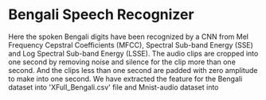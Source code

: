 ﻿# Bengali Speech Recognizer
Here the spoken Bengali digits have been recognized by a CNN from Mel Frequency Cepstral Coefficients (MFCC), Spectral Sub-band Energy (SSE) and Log Spectral Sub-band Energy (LSSE).
The audio clips are cropped into one second by removing noise and silence for the clip more than one second. And the clips less than one second are padded with zero amplitude to make into one second.
We have extracted the feature for the Bengali dataset into 'XFull_Bengali.csv' file and Mnist-audio dataset into
